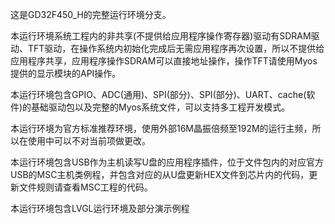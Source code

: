 这是GD32F450_H的完整运行环境分支。

本运行环境系统工程内的非共享(不提供给应用程序操作寄存器)驱动有SDRAM驱动、TFT驱动，在操作系统内初始化完成后无需应用程序再次设置，所以不提供给应用程序共享，应用程序操作SDRAM可以直接地址操作，操作TFT请使用Myos提供的显示模块的API操作。

本运行环境包含GPIO、ADC(通用)、SPI(部分)、SPI(部分)、UART、cache(软件)的基础驱动包以及完整的Myos系统文件，可以支持多工程开发模式。

本运行环境为官方标准推荐环境，使用外部16M晶振倍频至192M的运行主频，所以在使用中可以不对当前项做更改。

本运行环境包含USB作为主机读写U盘的应用程序插件，位于文件包内的对应官方USB的MSC主机类例程，并包含对应的从U盘更新HEX文件到芯片内的代码，更新文件规则请查看MSC工程的代码。

本运行环境包含LVGL运行环境及部分演示例程
